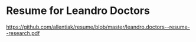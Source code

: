 # Resume for Leandro Doctors

https://github.com/allentiak/resume/blob/master/leandro.doctors--resume--research.pdf
